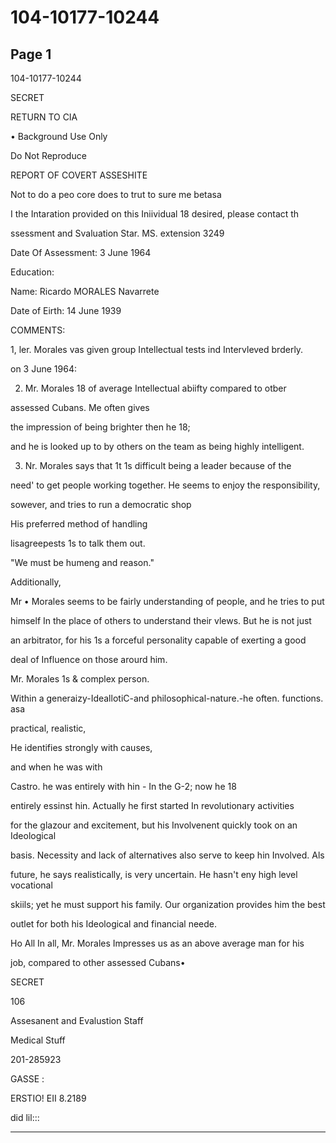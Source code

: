 # 104-10177-10244

## Page 1

104-10177-10244

SECRET

RETURN TO CIA

• Background Use Only

Do Not Reproduce

REPORT OF COVERT ASSESHITE

Not to do a peo core does to trut to sure me betasa

I the Intaration provided on this Iniividual 18 desired, please contact th

ssessment and Svaluation Star. MS. extension 3249

Date Of Assessment: 3 June 1964

Education:

Name: Ricardo MORALES Navarrete

Date of Eirth: 14 June 1939

COMMENTS:

1, ler. Morales vas given group Intellectual tests ind Intervleved brderly.

on 3 June 1964:

2. Mr. Morales 18 of average Intellectual abiifty compared to otber

assessed Cubans. Me often gives

the impression of being brighter then he 18;

and he is looked up to by others on the team as being highly intelligent.

3. Nr. Morales says that 1t 1s difficult being a leader because of the

need' to get people working together. He seems to enjoy the responsibility,

sowever, and tries to run a democratic shop

His preferred method of handling

lisagreepests 1s to talk them out.

"We must be humeng and reason."

Additionally,

Mr • Morales seems to be fairly understanding of people, and he tries to put

himself In the place of others to understand their vlews. But he is not just

an arbitrator, for his 1s a forceful personality capable of exerting a good

deal of Influence on those arourd him.

Mr. Morales 1s & complex person.

Within a generaizy-IdeallotiC-and philosophical-nature.-he often. functions. asa

practical, realistic,

He identifies strongly with causes,

and when he was with

Castro. he was entirely with hin - In the G-2; now he 18

entirely essinst hin. Actually he first started In revolutionary activities

for the glazour and excitement, but his Involvenent quickly took on an Ideological

basis. Necessity and lack of alternatives also serve to keep hin Involved. Als

future, he says realistically, is very uncertain. He hasn't eny high level vocational

skiils; yet he must support his family. Our organization provides him the best

outlet for both his Ideological and financial neede.

Ho All In all, Mr. Morales Impresses us as an above average man for his

job, compared to other assessed Cubans•

SECRET

106

Assesanent and Evalustion Staff

Medical Stuff

201-285923

GASSE :

ERSTIO! EII 8.2189

did lil:::

---

